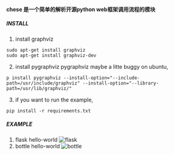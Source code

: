 #### chese 是一个简单的解析开源python web框架调用流程的模块

##### INSTALL
1. install graphviz
```
sudo apt-get install graphviz
sudo apt-get install graphviz-dev
```

2. install pygraphviz
pygraphviz maybe a litte buggy on ubuntu,
```
p install pygraphviz --install-option="--include-path=/usr/include/graphviz" --install-option="--library-path=/usr/lib/graphviz/"
```

3. if you want to run the example,
```
pip install -r requirements.txt
```

##### EXAMPLE
1. flask hello-world
![flask](https://github.com/wongxinjie/oh-my-python/blob/master/chese/flask.png)
2. bottle hello-world
![bottle](https://github.com/wongxinjie/oh-my-python/blob/master/chese/bottle.png)
